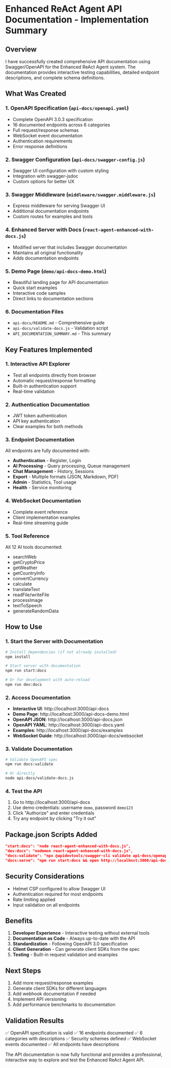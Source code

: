 # Enhanced ReAct Agent API Documentation - Implementation Summary

## Overview

I have successfully created comprehensive API documentation using Swagger/OpenAPI for the Enhanced ReAct Agent system. The documentation provides interactive testing capabilities, detailed endpoint descriptions, and complete schema definitions.

## What Was Created

### 1. OpenAPI Specification (`api-docs/openapi.yaml`)
- Complete OpenAPI 3.0.3 specification
- 16 documented endpoints across 6 categories
- Full request/response schemas
- WebSocket event documentation
- Authentication requirements
- Error response definitions

### 2. Swagger Configuration (`api-docs/swagger-config.js`)
- Swagger UI configuration with custom styling
- Integration with swagger-jsdoc
- Custom options for better UX

### 3. Swagger Middleware (`middleware/swagger.middleware.js`)
- Express middleware for serving Swagger UI
- Additional documentation endpoints
- Custom routes for examples and tools

### 4. Enhanced Server with Docs (`react-agent-enhanced-with-docs.js`)
- Modified server that includes Swagger documentation
- Maintains all original functionality
- Adds documentation endpoints

### 5. Demo Page (`demo/api-docs-demo.html`)
- Beautiful landing page for API documentation
- Quick start examples
- Interactive code samples
- Direct links to documentation sections

### 6. Documentation Files
- `api-docs/README.md` - Comprehensive guide
- `api-docs/validate-docs.js` - Validation script
- `API_DOCUMENTATION_SUMMARY.md` - This summary

## Key Features Implemented

### 1. Interactive API Explorer
- Test all endpoints directly from browser
- Automatic request/response formatting
- Built-in authentication support
- Real-time validation

### 2. Authentication Documentation
- JWT token authentication
- API key authentication
- Clear examples for both methods

### 3. Endpoint Documentation
All endpoints are fully documented with:
- **Authentication** - Register, Login
- **AI Processing** - Query processing, Queue management
- **Chat Management** - History, Sessions
- **Export** - Multiple formats (JSON, Markdown, PDF)
- **Admin** - Statistics, Tool usage
- **Health** - Service monitoring

### 4. WebSocket Documentation
- Complete event reference
- Client implementation examples
- Real-time streaming guide

### 5. Tool Reference
All 12 AI tools documented:
- searchWeb
- getCryptoPrice
- getWeather
- getCountryInfo
- convertCurrency
- calculate
- translateText
- readFile/writeFile
- processImage
- textToSpeech
- generateRandomData

## How to Use

### 1. Start the Server with Documentation
```bash
# Install dependencies (if not already installed)
npm install

# Start server with documentation
npm run start:docs

# Or for development with auto-reload
npm run dev:docs
```

### 2. Access Documentation
- **Interactive UI**: http://localhost:3000/api-docs
- **Demo Page**: http://localhost:3000/api-docs-demo.html
- **OpenAPI JSON**: http://localhost:3000/api-docs.json
- **OpenAPI YAML**: http://localhost:3000/api-docs.yaml
- **Examples**: http://localhost:3000/api-docs/examples
- **WebSocket Guide**: http://localhost:3000/api-docs/websocket

### 3. Validate Documentation
```bash
# Validate OpenAPI spec
npm run docs:validate

# Or directly
node api-docs/validate-docs.js
```

### 4. Test the API
1. Go to http://localhost:3000/api-docs
2. Use demo credentials: username `demo`, password `demo123`
3. Click "Authorize" and enter credentials
4. Try any endpoint by clicking "Try it out"

## Package.json Scripts Added
```json
"start:docs": "node react-agent-enhanced-with-docs.js",
"dev:docs": "nodemon react-agent-enhanced-with-docs.js",
"docs:validate": "npx @apidevtools/swagger-cli validate api-docs/openapi.yaml",
"docs:serve": "npm run start:docs && open http://localhost:3000/api-docs"
```

## Security Considerations
- Helmet CSP configured to allow Swagger UI
- Authentication required for most endpoints
- Rate limiting applied
- Input validation on all endpoints

## Benefits
1. **Developer Experience** - Interactive testing without external tools
2. **Documentation as Code** - Always up-to-date with the API
3. **Standardization** - Following OpenAPI 3.0 specification
4. **Client Generation** - Can generate client SDKs from the spec
5. **Testing** - Built-in request validation and examples

## Next Steps
1. Add more request/response examples
2. Generate client SDKs for different languages
3. Add webhook documentation if needed
4. Implement API versioning
5. Add performance benchmarks to documentation

## Validation Results
✅ OpenAPI specification is valid
✅ 16 endpoints documented
✅ 6 categories with descriptions
✅ Security schemes defined
✅ WebSocket events documented
✅ All endpoints have descriptions

The API documentation is now fully functional and provides a professional, interactive way to explore and test the Enhanced ReAct Agent API.